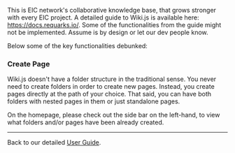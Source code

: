 This is EIC network's collaborative knowledge base, that grows stronger with every EIC project.  A detailed guide to Wiki.js is available here: https://docs.requarks.io/. Some of the functionalities from the guide might not be implemented. Assume is by design or let our dev people know.

Below some of the key functionalities debunked:

### Create Page

Wiki.js doesn't have a folder structure in the traditional sense. You never need to create folders in order to create new pages. Instead, you create pages directly at the path of your choice. That said, you can have both folders with nested pages in them or just standalone pages.

On the homepage, please check out the side bar on the left-hand, to view what folders and/or pages have been already created. 














***


Back to our detailed [User Guide](https://github.com/liquidinvestigations/docs/wiki/User-Guide).
